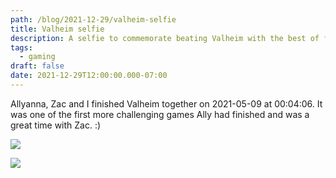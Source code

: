 ```yaml
---
path: /blog/2021-12-29/valheim-selfie
title: Valheim selfie
description: A selfie to commemorate beating Valheim with the best of friends
tags:
  - gaming
draft: false
date: 2021-12-29T12:00:00.000-07:00
---
```

Allyanna, Zac and I finished Valheim together on 2021-05-09 at 00:04:06. It was one of the first more challenging games Ally had finished and was a great time with Zac. :)

![](screen-shot-2021-05-09-at-00.03.45.png)



![](screen-shot-2021-05-09-at-00.04.06.png)